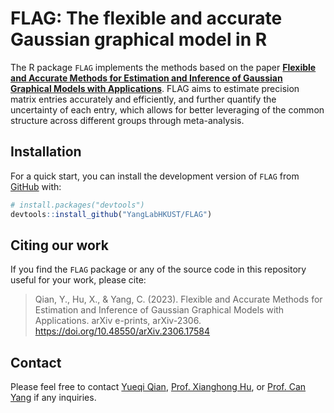 # FLAG: The flexible and accurate Gaussian graphical model in R

The R package `FLAG` implements the methods based on the paper [**Flexible and Accurate Methods for Estimation and Inference of Gaussian Graphical Models with Applications**](https://doi.org/10.48550/arXiv.2306.17584).
FLAG aims to estimate precision matrix entries accurately and efficiently, and further quantify the uncertainty of each entry, which allows for better leveraging of the common structure across different groups through meta-analysis.

## Installation

For a quick start, you can install the development version of `FLAG`
from [GitHub](https://github.com/) with:

``` r
# install.packages("devtools")
devtools::install_github("YangLabHKUST/FLAG")
```

## Citing our work

If you find the `FLAG` package or any of the source code in this
repository useful for your work, please cite:

> Qian, Y., Hu, X., & Yang, C. (2023).
> Flexible and Accurate Methods for Estimation and Inference of Gaussian Graphical Models with Applications.
> arXiv e-prints, arXiv-2306.
> <https://doi.org/10.48550/arXiv.2306.17584>

## Contact

Please feel free to contact [Yueqi
Qian](mailto:yqianai@connect.ust.hk), [Prof. Xianghong Hu](mailto:maxhu@ust.hk), or [Prof. Can
Yang](mailto:macyang@ust.hk) if any inquiries.
